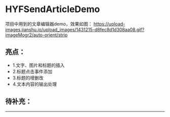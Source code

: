 # HYFSendArticleDemo

项目中用到的文章编辑器demo，效果如图：
https://upload-images.jianshu.io/upload_images/1431215-d8fec8d1d308aa08.gif?imageMogr2/auto-orient/strip

## 亮点：
- 1.文字、图片和标题的插入
- 2.标题点击事件添加
- 3.标题的增删改
- 4.文本内容的输出处理

## 待补充：
***
